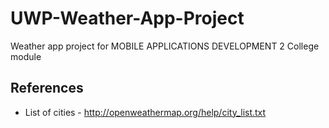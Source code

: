# UWP-Weather-App-Project
Weather app project for MOBILE APPLICATIONS DEVELOPMENT 2 College module

## References
* List of cities - http://openweathermap.org/help/city_list.txt
